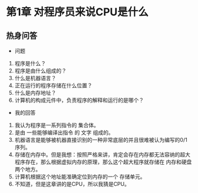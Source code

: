 # 第1章 对程序员来说CPU是什么
## 热身问答
- 问题
1. 程序是什么？
2. 程序是由什么组成的？
3. 什么是机器语言？
4. 正在运行的程序存储在什么位置？
5. 什么是内存地址？
6. 计算机的构成元件中，负责程序的解释和运行的是哪个？

- 我的回答
1. 我认为程序是一系列指令的 集合体。
2. 是由 一些能够编译出指令 的 文字 组成的。
3. 机器语言是能够被机器直接识别的一种非常底层的并且很难被认为编写的0/1序列。
4. 存储在内存中。但是我想：按照严格来讲，肯定会存在内存都无法容纳的超大程序存在，那么根据虚拟内存的原理，那么这个超大程序就存储在 内存和硬盘 两个地方。
5. 计算机根据这个地址能准确定位到内存的一个 存储单元。
6. 不知道，但是这章讲的是CPU，所以我猜是CPU。
